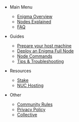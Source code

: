 
- Main Menu

  - [Enigma Overview](enigma-quickstart.md "What is Enigma?")
  - [Nodes Explained](nodes-quickstart.md "What are Secret Nodes?")
  <!-- - [The Genesis Games](genesisgames-overview.md "Genesis Games Overview") -->
  <!-- - [Testnet Info](testnet.md "Enigma Testnet Information") -->
  <!-- - [Rewards Overview](rewards-overview.md "Rewards Overview") -->
  <!-- - [Utility](utility-overview.md "Utility Overview") -->
  - [FAQ](faq.md "FAQ")

- Guides

  <!-- - [Contributing Guidelines](tutorials/contributing.md) -->
  - [Prepare your host machine](tutorials/prepare-your-host-machine.md "Prepare your host machine")
  - [Deploy an Enigma Full Node](tutorials/deploy-enigma-fullnode.md "Deploy a Secret Node on your NUC")
  - [Node Commands](tutorials/node-commands.md "Commands to run on your EnigmaChain Node.")
  <!--  - [Deploy a Secret Node on Vultr](tutorials/prep-sn-vultr.md "Deploy a Secret Node on Vultr") -->
  - [Tips & Troubleshooting](tutorials/sn-tips-troubleshooting.md "Deploy a Secret Node on your NUC")

- Resources
  - [Stake](stake.md)
  - [NUC Hosting](nuc-hosting.md)

- Other
  - [Community Rules](rules.md)
  - [Privacy Policy](privacy-policy.md)
  - [Collective](https://collective.secretnodes.org)
